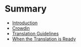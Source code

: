 # Summary

* [Introduction](README.md)
* [Crowdin](crowdin.md)
* [Translation Guidelines](guidelines.md)
* [When the Translation is Ready](when_its_ready.md)

